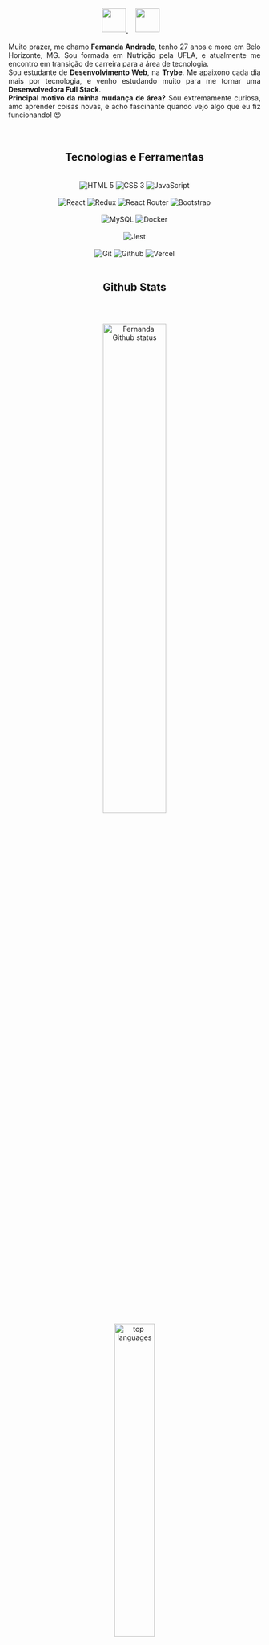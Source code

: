 <div align="center">
  <a href="https://github.com/Fernanda9421" target="_blank" style="margin-right: 15px;">
    <img src="https://cdn.iconscout.com/icon/free/png-256/github-108-438008.png" width="48px" height="48px">
  </a>
  <a href="https://www.linkedin.com/in/fernandaacarvalho/" target="_blank" style="margin-right: 15px;">
    <img src="https://i.ibb.co/Kx2GSrT/linkedin.png" width="48px" height="48px">
  </a>
</div>
<br />
<div align="justify">
  Muito prazer, me chamo <strong>Fernanda Andrade</strong>, tenho 27 anos e moro em Belo Horizonte, MG. Sou formada em Nutrição pela UFLA, e atualmente me encontro em transição de carreira para a área de tecnologia.
</div>
<div align="justify">
  Sou estudante de <strong>Desenvolvimento Web</strong>, na <strong>Trybe</strong>.
  Me apaixono cada dia mais por tecnologia, e venho estudando muito para me tornar uma <strong>Desenvolvedora Full Stack</strong>.
</div>
<div align="justify">
  <strong>Principal motivo da minha mudança de área?</strong> Sou extremamente curiosa, amo aprender coisas novas, e acho fascinante quando vejo algo que eu fiz funcionando!  😍
</div>

<br />
<br />

<div align="center">
  <h2>Tecnologias e Ferramentas</h2>
  <br />
  <div>
    <img src="https://img.shields.io/badge/HTML5-E34F26?style=for-the-badge&logo=html5&logoColor=white" alt="HTML 5">
    <img src="https://img.shields.io/badge/CSS3-1572B6?style=for-the-badge&logo=css3&logoColor=white" alt="CSS 3">
    <img src="https://img.shields.io/badge/JavaScript-323330?style=for-the-badge&logo=javascript&logoColor=F7DF1E" alt="JavaScript">
  </div>
  <br />
  <div>
    <img src="https://img.shields.io/badge/react-%2320232a.svg?style=for-the-badge&logo=react&logoColor=%2361DAFB" alt="React">
    <img src="https://img.shields.io/badge/Redux-593D88?style=for-the-badge&logo=redux&logoColor=white" alt="Redux">
    <img src="https://img.shields.io/badge/React_Router-CA4245?style=for-the-badge&logo=react-router&logoColor=white" alt="React Router">
    <img src="https://img.shields.io/badge/bootstrap-%23563D7C.svg?style=for-the-badge&logo=bootstrap&logoColor=white" alt="Bootstrap">
  </div>
  <br />
  <div>
    <img src="https://img.shields.io/badge/MySQL-005C84?style=for-the-badge&logo=mysql&logoColor=white" alt="MySQL">
    <img src="https://img.shields.io/badge/docker-%230db7ed.svg?style=for-the-badge&logo=docker&logoColor=white" alt="Docker">
  </div>
  <br />
  <div>
    <img src="https://img.shields.io/badge/Jest-C21325?style=for-the-badge&logo=jest&logoColor=white" alt="Jest">
  </div>
  <br />
  <div>
    <img src="https://img.shields.io/badge/GIT-E44C30?style=for-the-badge&logo=git&logoColor=white" alt="Git">
    <img src="https://img.shields.io/badge/GitHub-100000?style=for-the-badge&logo=github&logoColor=white" alt="Github">
    <img src="https://img.shields.io/badge/Vercel-000000?style=for-the-badge&logo=vercel&logoColor=white" alt="Vercel">
  </div>
  <br />
</div>

<div align="center">
  <h2>Github Stats</h2>
  <br />
  <div>
    <img style="margin-top: 25px; width: 50%;" src="https://github-readme-stats.vercel.app/api?username=Fernanda9421&show_icons=true&theme=dark" alt="Fernanda Github status"/>
  </div>
  <br />
  <div>
    <img style="margin-top: 25px; width: 40%" src="https://github-readme-stats.vercel.app/api/top-langs/?username=Fernanda9421&layout=compact&theme=dark" alt="top languages" />
  </div>
</div>
